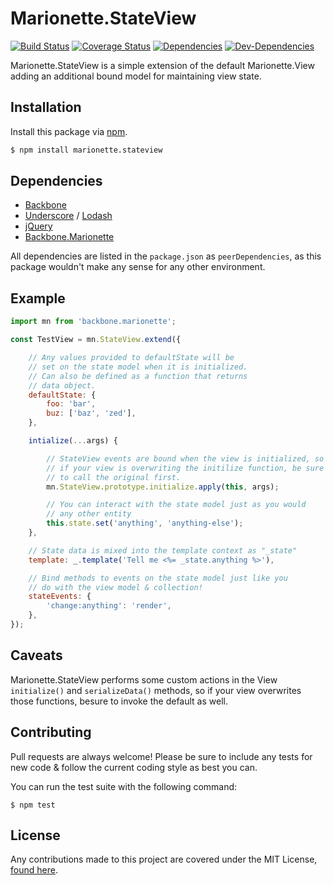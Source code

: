 # Marionette.StateView

[![Build Status](https://travis-ci.org/Globobeet/marionette.stateview.svg?branch=master)](https://travis-ci.org/Globobeet/marionette.stateview)
[![Coverage Status](https://coveralls.io/repos/github/Globobeet/marionette.stateview/badge.svg?branch=master)](https://coveralls.io/github/Globobeet/marionette.stateview?branch=master)
[![Dependencies](https://david-dm.org/Globobeet/marionette.stateview.svg)](https://david-dm.org/Globobeet/marionette.stateview)
[![Dev-Dependencies](https://david-dm.org/Globobeet/marionette.stateview/dev-status.svg)](https://david-dm.org/Globobeet/marionette.stateview?type=dev)

Marionette.StateView is a simple extension of the default Marionette.View adding an additional bound model for maintaining view state.

## Installation

Install this package via [npm](https://npmjs.org).

```sh
$ npm install marionette.stateview
```

## Dependencies

- [Backbone](https://npmjs.com/package/backbone)
- [Underscore](https://npmjs.com/package/underscore) / [Lodash](https://npmjs.com/package/lodash)
- [jQuery](https://npmjs.com/package/jquery)
- [Backbone.Marionette](https://npmjs.com/package/backbone.marionette)

All dependencies are listed in the `package.json` as `peerDependencies`, as this package wouldn't make any sense for any other environment.

## Example

```js
import mn from 'backbone.marionette';

const TestView = mn.StateView.extend({

	// Any values provided to defaultState will be
	// set on the state model when it is initialized.
	// Can also be defined as a function that returns
	// data object.
	defaultState: {
		foo: 'bar',
		buz: ['baz', 'zed'],
	},

	intialize(...args) {

		// StateView events are bound when the view is initialized, so
		// if your view is overwriting the initilize function, be sure
		// to call the original first.
		mn.StateView.prototype.initialize.apply(this, args);

		// You can interact with the state model just as you would
		// any other entity
		this.state.set('anything', 'anything-else');
	},

	// State data is mixed into the template context as "_state"
	template: _.template('Tell me <%= _state.anything %>'),

	// Bind methods to events on the state model just like you
	// do with the view model & collection!
	stateEvents: {
		'change:anything': 'render',
	},
});
```

## Caveats

Marionette.StateView performs some custom actions in the View `initialize()` and `serializeData()` methods, so if your view overwrites those functions, besure to invoke the default as well.

## Contributing

Pull requests are always welcome! Please be sure to include any tests for new code & follow the current coding style as best you can.

You can run the test suite with the following command:

```
$ npm test
```


## License

Any contributions made to this project are covered under the MIT License, [found here](https://github.com/Globobeet/marionette.stateview/blob/master/license.md).
